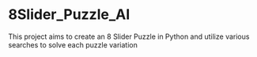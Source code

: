 # 8Slider_Puzzle_AI
This project aims to create an 8 Slider Puzzle in Python and utilize various searches to solve each puzzle variation
